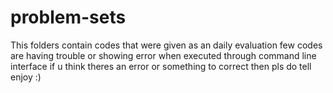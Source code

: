 # problem-sets
This folders contain codes that were given as an daily evaluation 
few codes are having trouble or showing error when executed through command line interface
if u think theres an error or something to correct then pls do tell 
enjoy :)
